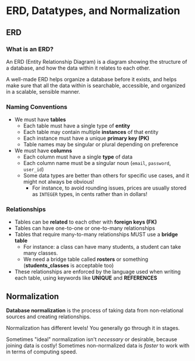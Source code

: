 # ERD, Datatypes, and Normalization

## ERD

### What is an ERD?

An ERD (Entity Relationship Diagram) is a diagram showing the structure of a database, and how the data within it relates to each other.

A well-made ERD helps organize a database before it exists, and helps make sure that all the data within is searchable, accessible, and organized in a scalable, sensible manner.

### Naming Conventions
- We must have **tables**
  - Each table must have a single type of **entity**
  - Each table may contain multiple **instances** of that entity 
  - Each instance must have a unique **primary key (PK)**
  - Table names may be singular or plural depending on preference
- We must have **columns**
  - Each column must have a single **type** of data
  - Each column name must be a singular noun (`email`, `password`, `user_id`)
  - Some data types are better than others for specific use cases, and it might not always be obvious!
    - For instance, to avoid rounding issues, prices are usually stored as `INTEGER` types, in cents rather than in dollars!

### Relationships

- Tables can be **related** to each other with **foreign keys (FK)**
- Tables can have one-to-one or one-to-many relationships
- Tables that require many-to-many relationships MUST use a **bridge table**
  - For instance: a class can have many students, a student can take many classes.
  - We need a bridge table called **rosters** or something (**students_classes** is acceptable too)
- These relationships are enforced by the language used when writing each table, using keywords like **UNIQUE** and **REFERENCES**

## Normalization

**Database normalization** is the process of taking data from non-relational sources and creating relationships.

Normalization has different levels! You generally go through it in stages.

Sometimes "ideal" normalization isn't *necessary* or desirable, because joining data is costly! Sometimes non-normalized data is *faster* to work with in terms of computing speed.